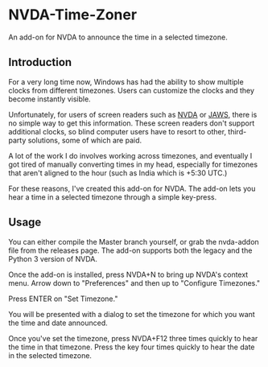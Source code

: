 # NVDA-Time-Zoner
An add-on for NVDA to announce the time in a selected timezone.

## Introduction
For a very long time now, Windows has had the ability to show multiple clocks from different timezones. Users can customize the clocks and they become instantly visible.

Unfortunately, for users of screen readers such as [NVDA](https://www.nvaccess.org/) or [JAWS](http://www.freedomscientific.com), there is no simple way to get this information. These screen readers don't support additional clocks, so blind computer users have to resort to other, third-party solutions, some of which are paid.

A lot of the work I do involves working across timezones, and eventually I got tired of manually converting times in my head, especially for timezones that aren't aligned to the hour (such as India which is +5:30 UTC.)

For these reasons, I've created this add-on for NVDA. The add-on lets you hear a time in a selected timezone through a simple key-press.

## Usage
You can either compile the Master branch yourself, or grab the nvda-addon file from the releases page. The add-on supports both the legacy and the Python 3 version of NVDA.

Once the add-on is installed, press NVDA+N to bring up NVDA's context menu. Arrow down to "Preferences" and then up to "Configure Timezones."

Press ENTER on "Set Timezone."

You will be presented with a dialog to set the timezone for which you want the time and date announced.

Once you've set the timezone, press NVDA+F12 three times quickly to hear the time in that timezone. Press the key four times quickly to hear the date in the selected timezone.